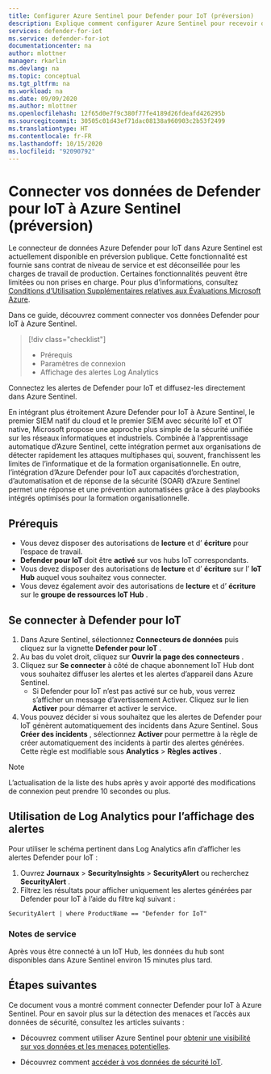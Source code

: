 ```yaml
---
title: Configurer Azure Sentinel pour Defender pour IoT (préversion)
description: Explique comment configurer Azure Sentinel pour recevoir des données de votre solution Defender pour IoT.
services: defender-for-iot
ms.service: defender-for-iot
documentationcenter: na
author: mlottner
manager: rkarlin
ms.devlang: na
ms.topic: conceptual
ms.tgt_pltfrm: na
ms.workload: na
ms.date: 09/09/2020
ms.author: mlottner
ms.openlocfilehash: 12f65d0e7f9c380f77fe4189d26fdeafd426295b
ms.sourcegitcommit: 30505c01d43ef71dac08138a960903c2b53f2499
ms.translationtype: HT
ms.contentlocale: fr-FR
ms.lasthandoff: 10/15/2020
ms.locfileid: "92090792"
---
```

# <a name="connect-your-data-from-defender-for-iot-to-azure-sentinel-preview"></a>Connecter vos données de Defender pour IoT à Azure Sentinel (préversion)

Le connecteur de données Azure Defender pour IoT dans Azure Sentinel est actuellement disponible en préversion publique. Cette fonctionnalité est fournie sans contrat de niveau de service et est déconseillée pour les charges de travail de production. Certaines fonctionnalités peuvent être limitées ou non prises en charge. Pour plus d’informations, consultez [Conditions d’Utilisation Supplémentaires relatives aux Évaluations Microsoft Azure](https://azure.microsoft.com/en-us/support/legal/preview-supplemental-terms/).

Dans ce guide, découvrez comment connecter vos données Defender pour IoT à Azure Sentinel.

> [!div class="checklist"]
> * Prérequis
> * Paramètres de connexion
> * Affichage des alertes Log Analytics

Connectez les alertes de Defender pour IoT et diffusez-les directement dans Azure Sentinel.

En intégrant plus étroitement Azure Defender pour IoT à Azure Sentinel, le premier SIEM natif du cloud et le premier SIEM avec sécurité IoT et OT native, Microsoft propose une approche plus simple de la sécurité unifiée sur les réseaux informatiques et industriels. Combinée à l’apprentissage automatique d’Azure Sentinel, cette intégration permet aux organisations de détecter rapidement les attaques multiphases qui, souvent, franchissent les limites de l’informatique et de la formation organisationnelle. En outre, l’intégration d’Azure Defender pour IoT aux capacités d’orchestration, d’automatisation et de réponse de la sécurité (SOAR) d’Azure Sentinel permet une réponse et une prévention automatisées grâce à des playbooks intégrés optimisés pour la formation organisationnelle. 

## <a name="prerequisites"></a>Prérequis

- Vous devez disposer des autorisations de **lecture** et d’ **écriture** pour l’espace de travail.
- **Defender pour IoT** doit être **activé** sur vos hubs IoT correspondants.
- Vous devez disposer des autorisations de **lecture** et d’ **écriture** sur l’ **IoT Hub** auquel vous souhaitez vous connecter.
- Vous devez également avoir des autorisations de **lecture** et d’ **écriture** sur le **groupe de ressources IoT Hub** .


## <a name="connect-to-defender-for-iot"></a>Se connecter à Defender pour IoT

1. Dans Azure Sentinel, sélectionnez **Connecteurs de données** puis cliquez sur la vignette **Defender pour IoT** .
1. Au bas du volet droit, cliquez sur **Ouvrir la page des connecteurs** .
1. Cliquez sur **Se connecter** à côté de chaque abonnement IoT Hub dont vous souhaitez diffuser les alertes et les alertes d’appareil dans Azure Sentinel.
    - Si Defender pour IoT n’est pas activé sur ce hub, vous verrez s’afficher un message d’avertissement Activer. Cliquez sur le lien **Activer** pour démarrer et activer le service.
1. Vous pouvez décider si vous souhaitez que les alertes de Defender pour IoT génèrent automatiquement des incidents dans Azure Sentinel. Sous **Créer des incidents** , sélectionnez **Activer** pour permettre à la règle de créer automatiquement des incidents à partir des alertes générées.  Cette règle est modifiable sous **Analytics** > **Règles actives** .

> [!NOTE]
>L’actualisation de la liste des hubs après y avoir apporté des modifications de connexion peut prendre 10 secondes ou plus.

## <a name="using-log-analytics-for-alert-display"></a>Utilisation de Log Analytics pour l’affichage des alertes

Pour utiliser le schéma pertinent dans Log Analytics afin d’afficher les alertes Defender pour IoT :

1. Ouvrez **Journaux** > **SecurityInsights** > **SecurityAlert** ou recherchez **SecurityAlert** .
1. Filtrez les résultats pour afficher uniquement les alertes générées par Defender pour IoT à l’aide du filtre kql suivant :

```kusto
SecurityAlert | where ProductName == "Defender for IoT"
```

### <a name="service-notes"></a>Notes de service

Après vous être connecté à un IoT Hub, les données du hub sont disponibles dans Azure Sentinel environ 15 minutes plus tard.

## <a name="next-steps"></a>Étapes suivantes

Ce document vous a montré comment connecter Defender pour IoT à Azure Sentinel. Pour en savoir plus sur la détection des menaces et l’accès aux données de sécurité, consultez les articles suivants :

- Découvrez comment utiliser Azure Sentinel pour [obtenir une visibilité sur vos données et les menaces potentielles](https://docs.microsoft.com/azure/sentinel/quickstart-get-visibility).

- Découvrez comment [accéder à vos données de sécurité IoT](how-to-security-data-access.md).
